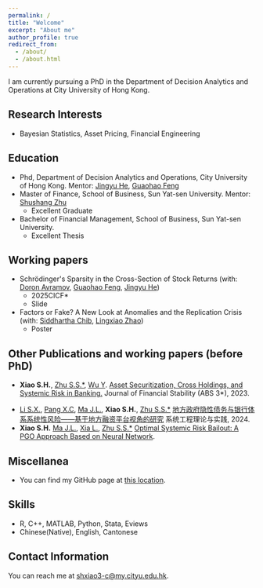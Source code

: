 ```yaml
---
permalink: /
title: "Welcome"
excerpt: "About me"
author_profile: true
redirect_from: 
  - /about/
  - /about.html
---
```


I am currently pursuing a PhD in the Department of Decision Analytics and Operations at City University of Hong Kong.

## Research Interests
  + Bayesian Statistics, Asset Pricing, Financial Engineering

## Education
  + Phd, Department of Decision Analytics and Operations, City University of Hong Kong. Mentor: [Jingyu He](https://jingyuhe.com/), [Guaohao Feng](https://gavinfeng702.com/)
  + Master of Finance, School of Business, Sun Yat-sen University. Mentor: [Shushang Zhu](https://bus.sysu.edu.cn/en/teacher/ZhuShushang)
    + Excellent Graduate
  + Bachelor of Financial Management, School of Business, Sun Yat-sen University.
    + Excellent Thesis

## Working papers
  + Schrödinger's Sparsity in the Cross-Section of Stock Returns (with: [Doron Avramov](https://faculty.runi.ac.il/davramov/), [Guaohao Feng](https://gavinfeng702.com/), [Jingyu He](https://jingyuhe.com/))
    + 2025CICF*
    + Slide
  + Factors or Fake? A New Look at Anomalies and the Replication Crisis (with: [Siddhartha Chib](https://apps.olin.wustl.edu/faculty/chib/), [Lingxiao Zhao](http://zhaolingxiao.com/))
    + Poster

## Other Publications and working papers (before PhD)
  + **Xiao S.H.**, [Zhu S.S.*](https://bus.sysu.edu.cn/en/teacher/ZhuShushang), [Wu Y](https://www.stevens.edu/profile/ywu4). [Asset Securitization, Cross Holdings, and Systemic Risk in Banking.](https://doi.org/10.1016/j.jfs.2023.101140) Journal of Financial Stability (ABS 3*), 2023. 
  <!-- + __Xiao S.H.*__, [Ma J.L.](https://cbds.gufe.edu.cn/info/1044/2255.htm), 信贷资产证券化、银行关联水平与系统性风险, 系统工程学报, Forthcoming. -->
  + [Li S.X.](https://business.xtu.edu.cn/index.jsp?cc=cshizidw&cd=teacher&ac=view&id=100315), [Pang X.C](https://fof.cityu.edu.mo/en/list-13/707), [Ma J.L.](https://cbds.gufe.edu.cn/info/1044/2255.htm), **Xiao S.H.**, [Zhu S.S.*](https://bus.sysu.edu.cn/en/teacher/ZhuShushang) [地方政府隐性债务与银行体系系统性风险——基于地方融资平台视角的研究](https://kns.cnki.net/kcms/detail/11.2267.n.20240805.1740.008.html) 系统工程理论与实践, 2024.
  + **Xiao S.H.** [Ma J.L.](https://cbds.gufe.edu.cn/info/1044/2255.htm), [Xia L.](https://bus.sysu.edu.cn/en/teacher/XiaLi), [Zhu S.S.*](https://bus.sysu.edu.cn/en/teacher/ZhuShushang) [Optimal Systemic Risk Bailout: A PGO Approach Based on Neural Network](http://arxiv.org/abs/2212.05235).

## Miscellanea
  + You can find my GitHub page at [this location](https://github.com/SHXiao-Stella).
  <!-- + For my original videos and more, you can visit my [Bilibili page](https://space.bilibili.com/388356166/video). -->
  <!-- + My personal WeChat Official account is named "言书界." You can access it by clicking this [link](https://mp.weixin.qq.com/mp/profile_ext?action=home&__biz=MzI1NDU0MzI2Nw==&scene=117#wechat_redirect), copying and opening the website using WeChat. -->

## Skills
  + R, C++, MATLAB, Python, Stata, Eviews
  + Chinese(Native), English, Cantonese

## Contact Information 
You can reach me at <shxiao3-c@my.cityu.edu.hk>.